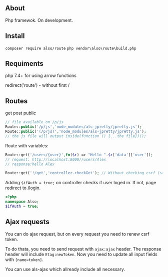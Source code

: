 ## About
Php framewok. On development. 

## Install
```composer require also/route```
```php vendor\also\route\build.php```


## Requiments
php 7.4+ for using arrow functions



redirect('route') - without first /

## Routes

get
post
public
```php
// file available on /p/js
Route::public('/p/js','node_modules/als-jpretty/jpretty.js'); 
Route::public('(/p/js)','node_modules/als-jpretty/jpretty.js'); 
// the js file will output inside(function () {...the file})();
```

Route with variables:
```php
Route::get('/users/{user}',fn($r) => "Hello ".$r['data']['user']);
// request: http://localhost:8000//users/Alex
// response:hello Alex

Route::get('!/get','controller.checkGet'); // Without checking csrf (starts with !)
```
Adding ``$ifAuth = true;`` on controller checks if user loged in. If not, page redirect to /login.

```php
<?php
namespace Also;
$ifAuth = true;
```

## Ajax requests

You can do ajax request, but on every request you need to renew csrf token. 

To do thata, you need to send request with `ajax:ajax` header. 
The response header will include ``Etag:newToken``. Now you need to update all input fields with ``[name=token]``.

You can use als-ajax which allready include all necessary. 
